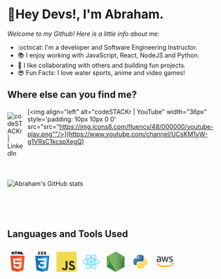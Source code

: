 # :wave:**Hey Devs!, I'm Abraham.**
*Welcome to my Github! Here is a little info about me:*

- :octocat: I'm a developer and Software Engineering Instructor.
- :books:  I enjoy working with JavaScript, React, NodeJS and Python.
- :blue_heart: I like collaborating with others and building fun projects.
- :sunglasses: Fun Facts: I love water sports, anime and video games! 

## Where else can you find me?

[<img align="left" alt="codeSTACKr | LinkedIn" width="36px" style='padding: 10px 10px 0 0' src="https://cdn2.iconfinder.com/data/icons/social-media-2285/512/1_Linkedin_unofficial_colored_svg-1024.png"/>](https://www.linkedin.com/in/abrahametavarez/)

[<img align="left" alt="codeSTACKr | YouTube" width="36px" style='padding: 10px 10px 0 0' src="src="https://img.icons8.com/fluency/48/000000/youtube-play.png""/>](https://www.youtube.com/channel/UCsKM1yW-g1VRsC1kcspXegQ)

<br>
<br>
<br>

![Abraham's GitHub stats](https://github-readme-stats.vercel.app/api?username=AbeTavarez&theme=tokyonight&show_icons=true&count_private=true)

<br>
<br>
<br>

## Languages and Tools Used

<img align="left" alt="HTML5" width="46px" style='padding: 10px 10px 0 0' src="https://raw.githubusercontent.com/github/explore/80688e429a7d4ef2fca1e82350fe8e3517d3494d/topics/html/html.png" />
<img align="left" alt="CSS3" width="46px" style='padding: 10px 10px 0 0' src="https://raw.githubusercontent.com/github/explore/80688e429a7d4ef2fca1e82350fe8e3517d3494d/topics/css/css.png" />
<img align="left" alt="JavaScript" width="46px" style='padding: 10px 10px 0 0' src="https://raw.githubusercontent.com/github/explore/80688e429a7d4ef2fca1e82350fe8e3517d3494d/topics/javascript/javascript.png" />
<img align="left" alt="JavaScript" width="46px" style='padding: 10px 10px 0 0' src="https://raw.githubusercontent.com/github/explore/80688e429a7d4ef2fca1e82350fe8e3517d3494d/topics/react/react.png" />
<img align="left" alt="ReactJS" width="46px" style='padding: 10px 10px 0 0' src="https://raw.githubusercontent.com/github/explore/80688e429a7d4ef2fca1e82350fe8e3517d3494d/topics/nodejs/nodejs.png" />
<img align="left" alt="Python" width="46px" style='padding: 10px 10px 0 0' src="https://raw.githubusercontent.com/github/explore/80688e429a7d4ef2fca1e82350fe8e3517d3494d/topics/python/python.png" />
<img align="left" alt="AWS" width="46px" style='padding: 10px 10px 0 0' src="https://raw.githubusercontent.com/github/explore/80688e429a7d4ef2fca1e82350fe8e3517d3494d/topics/aws/aws.png" />

<br>
<br>
<br>
